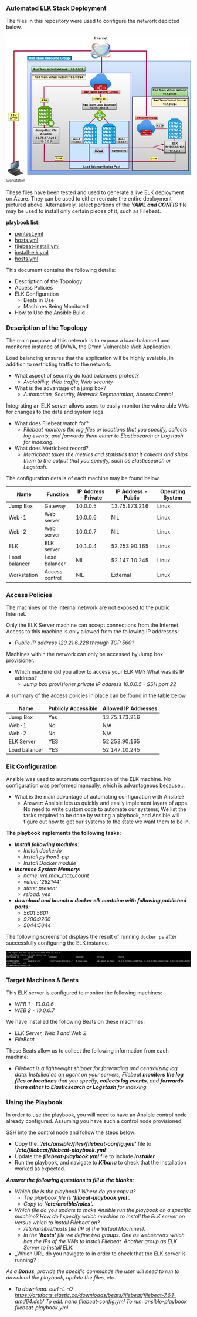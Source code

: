 ### Automated ELK Stack Deployment

The files in this repository were used to configure the network depicted below.

![Link Name](Images/Diagram.png)

These files have been tested and used to generate a live ELK deployment on Azure. They can be used to either recreate the entire deployment pictured above. Alternatively, select portions of the **_YAML and CONFIG_** file may be used to install only certain pieces of it, such as Filebeat.

**playbook list:**
- [pentest.yml](Playbook/pentest.yml)
- [hosts.yml](Playbook/hosts.yml)
- [filebeat-install.yml](Playbook/filebeat-install.yml)
- [install-elk.yml](Playbook/install-elk.yml)
- [hosts.yml](Playbook/hosts.yml)

This document contains the following details:
- Description of the Topology
- Access Policies
- ELK Configuration
  - Beats in Use
  - Machines Being Monitored
- How to Use the Ansible Build


### Description of the Topology

The main purpose of this network is to expose a load-balanced and monitored instance of DVWA, the D*mn Vulnerable Web Application.

Load balancing ensures that the application will be highly avaiable, in addition to restricting traffic to the network.
- What aspect of security do load balancers protect?
  - _Avaiability, Web traffic, Web security_
- What is the advantage of a jump box?
  - _Automation, Security, Network Segmentation, Access Control_

Integrating an ELK server allows users to easily monitor the vulnerable VMs for changes to the data and system logs.
- What does Filebeat watch for?
  - _Filebeat monitors the log files or locations that you specify, collects log events, and forwards them either to Elasticsearch or Logstash for indexing._  
- What does Metricbeat record?
  - _Metricbeat takes the metrics and statistics that it collects and ships them to the output that you specify, such as Elasticsearch or Logstash._

The configuration details of each machine may be found below.

|Name           |Function        |IP Address - Private  |IP Address - Public  |Operating System  |
|---------------|----------------|----------------------|---------------------|------------------|
| Jump Box      | Gateway        | 10.0.0.5             | 13.75.173.216       | Linux            |
| Web-1         | Web server     | 10.0.0.6             | NIL                 | Linux            |
| Web-2         | Web server     | 10.0.0.7             | NIL                 | Linux            |
| ELK           | ELK server     | 10.1.0.4             | 52.253.90.165       | Linux            |
| Load balancer | Load balancer  | NIL                  | 52.147.10.245       | Linux            |
| Workstation   | Access control | NIL                  | External            | Linux            |

### Access Policies

The machines on the internal network are not exposed to the public Internet. 

Only the ELK Server machine can accept connections from the Internet. Access to this machine is only allowed from the following IP addresses:
- _Public IP address 120.21.6.228 through TCP 5601_

Machines within the network can only be accessed by Jump box provisioner.
- Which machine did you allow to access your ELK VM? What was its IP address?
  - _Jump box provisioner private IP address 10.0.0.5 - SSH port 22_

A summary of the access policies in place can be found in the table below.

| Name          | Publicly Accessible | Allowed IP Addresses |
|---------------|---------------------|----------------------|
| Jump Box      | Yes                 |    13.75.173.216     |
| Web-1         | No                  |    N/A               |
| Web-2         | No                  |    N/A               |
| ELK Server    | YES                 |    52.253.90.165     | 
| Load balancer | YES                 |    52.147.10.245     |

### Elk Configuration

Ansible was used to automate configuration of the ELK machine. No configuration was performed manually, which is advantageous because...
- What is the main advantage of automating configuration with Ansible? 
  - Answer: Ansible lets us quickly and easily implement layers of apps. No need to write custom code to automate our systems; We list the tasks required to be done by
    writing a playbook, and Ansible will figure out how to get our systems to the state we want them to be in. 

**The playbook implements the following tasks:**
- **_Install following modules:_**
  - _Install docker.io_
  - _Install python3-pip_
  - _Install Docker module_
- **_Increase System Memory:_**
  - _name: vm.max_map_count_
  - _value: '262144'_
  - _state: present_
  - _reload: yes_
- **_download and launch a docker elk containe with following published ports:_** 
  - _5601:5601_
  - _9200:9200_
  - _5044:5044_

The following screenshot displays the result of running `docker ps` after successfully configuring the ELK instance.

![Link Name](Images/docker-ps-output.png) 

### Target Machines & Beats
This ELK server is configured to monitor the following machines:
- _WEB 1 - 10.0.0.6_
- _WEB 2 - 10.0.0.7_

We have installed the following Beats on these machines:
- _ELK Server, Web 1 and Web 2_
- _FileBeat_

These Beats allow us to collect the following information from each machine:
- _Filebeat is a lightweight shipper for forwarding and centralizing log data. Installed as an agent on your servers, Filebeat **_monitors the log files or locations_** that you
   specify, **_collects log events_**, and **_forwards them either to Elasticsearch or Logstash_** for indexing_ 

### Using the Playbook
In order to use the playbook, you will need to have an Ansible control node already configured. Assuming you have such a control node provisioned: 

SSH into the control node and follow the steps below:
- Copy the_**_'/etc/ansible/files/filebeat-config.yml'_** file to **_'/etc/filebeat/filebeat-playbook.yml'_**.
- Update the **_filebeat-playbook.yml_** file to include **_installer_**
- Run the playbook, and navigate to **_Kibana_** to check that the installation worked as expected.

**_Answer the following questions to fill in the blanks:_**
- _Which file is the playbook? Where do you copy it?_
   - _The playbook file is_ **_'filbeat-playbook.yml'._**
   - _Copy to_ **_'/etc/ansible/roles'._** 
- _Which file do you update to make Ansible run the playbook on a specific machine? How do I specify which machine to install the ELK server on versus which to install Filebeat on?_
   - _/etc/ansible/hosts file (IP of the Virtual Machines)._
   - _In the_ **_'hosts'_** _file we define two groups. One as webservers which has the IPs of the VMs to install Filebeat. Another group as ELK Server to install ELK._
- _Which URL do you navigate to in order to check that the ELK server is running?

_As a **Bonus**, provide the specific commands the user will need to run to download the playbook, update the files, etc._
  - _To download: curl -L -O https://artifacts.elastic.co/downloads/beats/filebeat/filebeat-7.6.1-amd64.deb'_
    _To edit: nano filebeat-config.yml_
    _To run: ansible-playbook filebeat-playbook.yml_  
